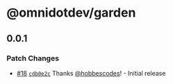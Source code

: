 # @omnidotdev/garden

## 0.0.1

### Patch Changes

- [#18](https://github.com/omnidotdev/garden/pull/18) [`cdb0e2c`](https://github.com/omnidotdev/garden/commit/cdb0e2cbcce9aca670946bd9b4f8ed1bfc1663a3) Thanks [@hobbescodes](https://github.com/hobbescodes)! - Initial release
